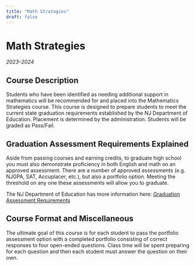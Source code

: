 ```yaml
---
title: "Math Strategies"
draft: false
---
```


# Math Strategies
_2023–2024_

## Course Description
Students who have been identified as needing additional support in mathematics will be recommended for and placed into the Mathematics Strategies course. This course is designed to prepare students to meet the current state graduation requirements established by the NJ Department of Education. Placement is determined by the administration. Students will be graded as Pass/Fail.

## Graduation Assessment Requirements Explained
Aside from passing courses and earning credits, to graduate high school you must also demonstrate proficiency in both English and math on an approved assessment. There are a number of approved assessments (e.g. NJGPA, SAT, Accuplacer, etc.), but also a portfolio option. Meeting the threshold on any one these assessments will allow you to graduate. 

The NJ Department of Education has more information here: [Graduation Assessment Requirements](https://www.nj.gov/education/assessment/requirements/)

## Course Format and Miscellaneous
The ultimate goal of this course is for each student to pass the portfolio assessment option with a completed portfolio consisting of correct responses to four open-ended questions. Class time will be spent preparing for each question and then each student must answer the question on their own.
